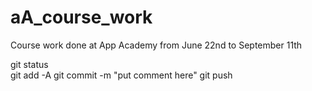 # aA_course_work
Course work done at App Academy from June 22nd to September 11th

git status  
git add -A
git commit -m "put comment here"
git push
